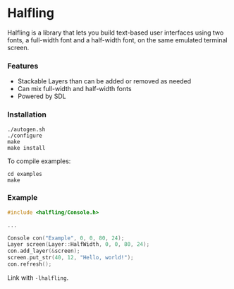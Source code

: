 # Halfling

Halfling is a library that lets you build  text-based user interfaces using two fonts, a full-width font and a half-width font, on the same emulated terminal screen.

### Features

- Stackable Layers than can be added or removed as needed
- Can mix full-width and half-width fonts
- Powered by SDL

### Installation

```Shell
./autogen.sh
./configure
make
make install
```

To compile examples:
```Shell
cd examples
make 
```

### Example

```C++
#include <halfling/Console.h>

...

Console con("Example", 0, 0, 80, 24);
Layer screen(Layer::HalfWidth, 0, 0, 80, 24);
con.add_layer(&screen);
screen.put_str(40, 12, "Hello, world!");
con.refresh();
```
Link with `-lhalfling`.
